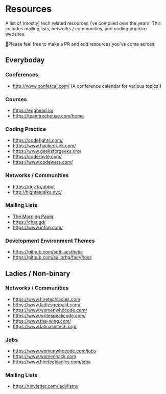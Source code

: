# Resources

A list of (mostly) tech related resources I've compiled over the years. This includes mailing lists, networks / communities, and coding practice websites.

🌟Please feel free to make a PR and add resources you've come across!

## Everyboday

### Conferences

- http://www.confercal.com/ (A conference calendar for various topics!)

### Courses

- https://egghead.io/
- https://teamtreehouse.com/home

### Coding Practice

- https://codefights.com/
- https://www.hackerrank.com/
- https://www.geeksforgeeks.org/
- https://coderbyte.com/
- https://www.codewars.com/

### Networks / Communities

- https://dev.to/about
- http://highteatalks.nyc/

### Mailing Lists

- [The Morning Paper](https://blog.acolyer.org/email-subs/)
- https://char.gd/
- https://www.infoq.com/

### Development Environment Themes

- https://github.com/soft-aesthetic
- https://github.com/sailorhg/fairyfloss

## Ladies / Non-binary

### Networks / Communities

- https://www.hiretechladies.com
- https://www.ladiesgetpaid.com/
- https://www.womenwhocode.com/
- https://www.writespeakcode.com/
- https://www.the-wing.com/
- https://www.latinasintech.org/

### Jobs

- https://www.womenwhocode.com/jobs
- https://www.womenhack.com
- https://www.hiretechladies.com/jobs

### Mailing Lists

- https://tinyletter.com/ladylistny
